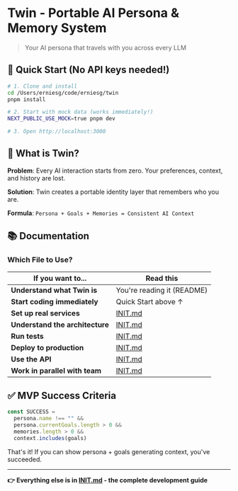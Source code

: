 # Twin - Portable AI Persona & Memory System

> Your AI persona that travels with you across every LLM

## 🚀 Quick Start (No API keys needed!)

```bash
# 1. Clone and install
cd /Users/erniesg/code/erniesg/twin
pnpm install

# 2. Start with mock data (works immediately!)
NEXT_PUBLIC_USE_MOCK=true pnpm dev

# 3. Open http://localhost:3000
```

## 🎯 What is Twin?

**Problem**: Every AI interaction starts from zero. Your preferences, context, and history are lost.

**Solution**: Twin creates a portable identity layer that remembers who you are.

**Formula**: `Persona + Goals + Memories = Consistent AI Context`

## 📚 Documentation

### Which File to Use?

| If you want to... | Read this |
|-------------------|-----------|
| **Understand what Twin is** | You're reading it (README) |
| **Start coding immediately** | Quick Start above ↑ |
| **Set up real services** | [INIT.md](./INIT.md#setup) |
| **Understand the architecture** | [INIT.md](./INIT.md#architecture) |
| **Run tests** | [INIT.md](./INIT.md#testing) |
| **Deploy to production** | [INIT.md](./INIT.md#deployment) |
| **Use the API** | [INIT.md](./INIT.md#api-reference) |
| **Work in parallel with team** | [INIT.md](./INIT.md#parallel-development) |

## ✅ MVP Success Criteria

```javascript
const SUCCESS =
  persona.name !== "" &&
  persona.currentGoals.length > 0 &&
  memories.length > 0 &&
  context.includes(goals)
```

That's it! If you can show persona + goals generating context, you've succeeded.

---

**👉 Everything else is in [INIT.md](./INIT.md) - the complete development guide**
